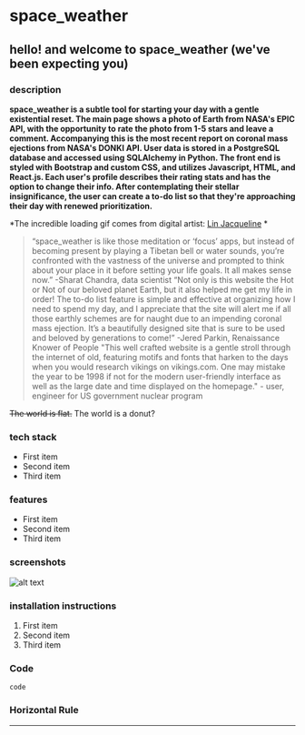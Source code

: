 

# space_weather
## hello! and welcome to space_weather (we've been expecting you)

### description

**space_weather is a subtle tool for starting your day with a gentle existential reset. The main page shows a photo of Earth from NASA's EPIC API, with the opportunity to rate the photo from 1-5 stars and leave a comment. Accompanying this is the most recent report on coronal mass ejections from NASA's DONKI API. User data is stored in a PostgreSQL database and accessed using SQLAlchemy in Python. The front end is styled with Bootstrap and custom CSS, and utilizes Javascript, HTML, and React.js. Each user's profile describes their rating stats and has the option to change their info. After contemplating their stellar insignificance, the user can create a to-do list so that they're approaching their day with renewed prioritization.**

*The incredible loading gif comes from digital artist: [Lin Jacqueline](https://linjacqueline.com/) *

> “space_weather is like those meditation or ‘focus’ apps, but instead of becoming present by playing a Tibetan bell or water sounds, you’re confronted with the vastness of the universe and prompted to think about your place in it before setting your life goals. It all makes sense now.” -Sharat Chandra, data scientist
> “Not only is this website the Hot or Not of our beloved planet Earth, but it also helped me get my life in order! The to-do list feature is simple and effective at organizing how I need to spend my day, and I appreciate that the site will alert me if all those earthly schemes are for naught due to an impending coronal mass ejection. It’s a beautifully designed site that is sure to be used and beloved by generations to come!” -Jered Parkin, Renaissance Knower of People
> "This well crafted website is a gentle stroll through the internet of old, featuring motifs and fonts that harken to the days when you would research vikings on vikings.com. One may mistake the year to be 1998 if not for the modern user-friendly interface as well as the large date and time displayed on the homepage." - user, engineer for US government nuclear program

~~The world is flat.~~ The world is a donut?

### tech stack
- First item
- Second item
- Third item


### features
- First item
- Second item
- Third item


### screenshots
![alt text](https://www.markdownguide.org/assets/images/tux.png)


### installation instructions

1. First item
2. Second item
3. Third item

### Code

`code`

### Horizontal Rule

---
